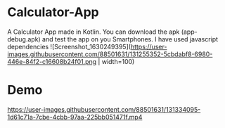 # Calculator-App
A Calculator App made in Kotlin. You can download the apk (app-debug.apk) and test the app on you Smartphones. I have used javascript dependencies
![Screenshot_1630249395](https://user-images.githubusercontent.com/88501631/131255352-5cbdabf8-6980-446e-84f2-c16608b24f01.png | width=100)
# Demo
https://user-images.githubusercontent.com/88501631/131334095-1d61c71a-7cbe-4cbb-97aa-225bb051471f.mp4


